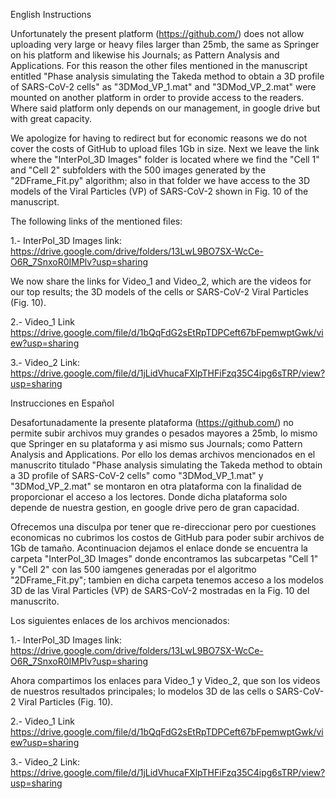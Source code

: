 English Instructions

Unfortunately the present platform (https://github.com/) does not allow uploading very large or heavy files larger than 25mb,
the same as Springer on his platform and likewise his Journals; as Pattern Analysis and Applications. For this reason the
other files mentioned in the manuscript entitled "Phase analysis simulating the Takeda method to obtain a 3D profile of 
SARS-CoV-2 cells" as "3DMod_VP_1.mat" and "3DMod_VP_2.mat" were mounted on another platform in order to provide access
to the readers. Where said platform only depends on our management, in google drive but with great capacity.

We apologize for having to redirect but for economic reasons we do not cover the costs of GitHub to upload
files 1Gb in size. Next we leave the link where the "InterPol_3D Images" folder is located where we find the
"Cell 1" and "Cell 2" subfolders with the 500 images generated by the "2DFrame_Fit.py" algorithm; also in that folder we have
access to the 3D models of the Viral Particles (VP) of SARS-CoV-2 shown in Fig. 10 of the manuscript.

The following links of the mentioned files:

1.- InterPol_3D Images link: https://drive.google.com/drive/folders/13LwL9BO7SX-WcCe-O6R_7SnxoR0IMPlv?usp=sharing

We now share the links for Video_1 and Video_2, which are the videos for our top results; the 3D models of the cells
or SARS-CoV-2 Viral Particles (Fig. 10).

2.- Video_1 Link https://drive.google.com/file/d/1bQqFdG2sEtRpTDPCeft67bFpemwptGwk/view?usp=sharing

3.- Video_2 Link: https://drive.google.com/file/d/1jLidVhucaFXlpTHFiFzq35C4ipg6sTRP/view?usp=sharing


Instrucciones en Español

Desafortunadamente la presente plataforma (https://github.com/) no permite subir archivos muy grandes o pesados mayores a 25mb, 
lo mismo que Springer en su plataforma y asi mismo sus Journals; como Pattern Analysis and Applications. Por ello los 
demas archivos mencionados en el manuscrito titulado "Phase analysis simulating the Takeda method to obtain a 3D profile of 
SARS-CoV-2 cells" como "3DMod_VP_1.mat" y "3DMod_VP_2.mat" se montaron en otra plataforma con la finalidad de proporcionar el acceso
a los lectores. Donde dicha plataforma solo depende de nuestra gestion, en google drive pero de gran capacidad.

Ofrecemos una disculpa por tener que re-direccionar pero por cuestiones economicas no cubrimos los costos de GitHub para poder subir
archivos de 1Gb de tamaño. Acontinuacion dejamos el enlace donde se encuentra la carpeta "InterPol_3D Images" donde encontramos las 
subcarpetas "Cell 1" y "Cell 2" con las 500 iamgenes generadas por el algoritmo "2DFrame_Fit.py"; tambien en dicha carpeta tenemos
acceso a los modelos 3D de las Viral Particles (VP) de SARS-CoV-2 mostradas en la Fig. 10 del manuscrito.

Los siguientes enlaces de los archivos mencionados:

1.- InterPol_3D Images    link: https://drive.google.com/drive/folders/13LwL9BO7SX-WcCe-O6R_7SnxoR0IMPlv?usp=sharing

Ahora compartimos los enlaces para Video_1 y Video_2, que son los videos de nuestros resultados principales; lo modelos 3D de las cells
o SARS-CoV-2 Viral Particles (Fig. 10).


2.- Video_1           Link   https://drive.google.com/file/d/1bQqFdG2sEtRpTDPCeft67bFpemwptGwk/view?usp=sharing

3.- Video_2           Link:  https://drive.google.com/file/d/1jLidVhucaFXlpTHFiFzq35C4ipg6sTRP/view?usp=sharing

